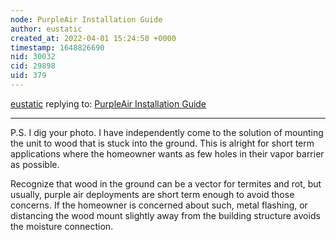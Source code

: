 ```yaml
---
node: PurpleAir Installation Guide
author: eustatic
created_at: 2022-04-01 15:24:50 +0000
timestamp: 1648826690
nid: 30032
cid: 29898
uid: 379
---
```




[eustatic](../profile/eustatic) replying to: [PurpleAir Installation Guide](../notes/tylerknight/02-18-2022/purpleair-installation-guide)

----
P.S. I dig your photo.  I have independently come to the solution of mounting the unit to wood that is stuck into the ground.  This is alright for short term applications where the homeowner wants as few holes in their vapor barrier as possible.  

Recognize that wood in the ground can be a vector for termites and rot, but usually, purple air deployments are short term enough to avoid those concerns. If the homeowner is concerned about such, metal flashing, or distancing the wood mount slightly away from the building structure avoids the moisture connection. 